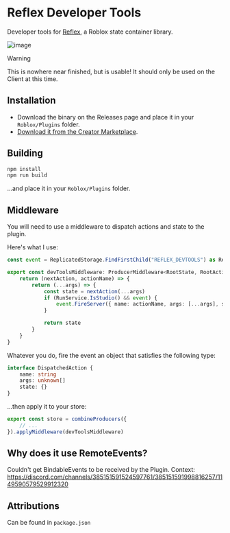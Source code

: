 # Reflex Developer Tools

Developer tools for [Reflex](https://github.com/littensy/reflex), a Roblox state container library.

![image](https://github.com/jackTabsCode/reflex-devtools/assets/44332148/b3b368ef-dc0e-4eec-8119-3d8b5e9c527f)

> [!WARNING]
> This is nowhere near finished, but is usable! It should only be used on the Client at this time.

## Installation

-   Download the binary on the Releases page and place it in your `Roblox/Plugins` folder.
-   [Download it from the Creator Marketplace](https://create.roblox.com/marketplace/asset/14778387667/Reflex-DevTools).

## Building

```bash
npm install
npm run build
```

...and place it in your `Roblox/Plugins` folder.

## Middleware

You will need to use a middleware to dispatch actions and state to the plugin.

Here's what I use:

```ts
const event = ReplicatedStorage.FindFirstChild("REFLEX_DEVTOOLS") as RemoteEvent

export const devToolsMiddleware: ProducerMiddleware<RootState, RootActions> = () => {
	return (nextAction, actionName) => {
		return (...args) => {
			const state = nextAction(...args)
			if (RunService.IsStudio() && event) {
				event.FireServer({ name: actionName, args: [...args], state })
			}

			return state
		}
	}
}
```

Whatever you do, fire the event an object that satisfies the following type:

```ts
interface DispatchedAction {
	name: string
	args: unknown[]
	state: {}
}
```

...then apply it to your store:

```ts
export const store = combineProducers({
	// ...
}).applyMiddleware(devToolsMiddleware)
```

## Why does it use RemoteEvents?

Couldn't get BindableEvents to be received by the Plugin.
Context: https://discord.com/channels/385151591524597761/385151591998816257/1149590579529912320

## Attributions

Can be found in `package.json`
